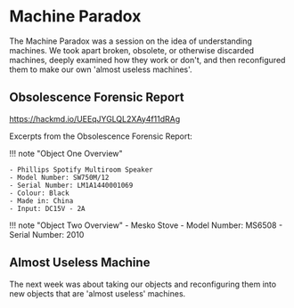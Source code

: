 # Machine Paradox 

The Machine Paradox was a session on the idea of understanding machines. We took apart broken, obsolete, or otherwise discarded machines, deeply examined how they work or don't, and then reconfigured them to make our own 'almost useless machines'. 

## Obsolescence Forensic Report 

https://hackmd.io/UEEqJYGLQL2XAy4f11dRAg

Excerpts from the Obsolescence Forensic Report: 

!!! note "Object One Overview"

    - Phillips Spotify Multiroom Speaker 
    - Model Number: SW750M/12
    - Serial Number: LM1A1440001069
    - Colour: Black
    - Made in: China
    - Input: DC15V - 2A


!!! note "Object Two Overview" 
    - Mesko Stove 
    - Model Number: MS6508
    - Serial Number: 2010


## Almost Useless Machine 

The next week was about taking our objects and reconfiguring them into new objects that are 'almost useless' machines. 

